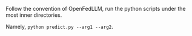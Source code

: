 Follow the convention of OpenFedLLM, run the python scripts under the most inner directories.

Namely, `python predict.py --arg1 --arg2`.